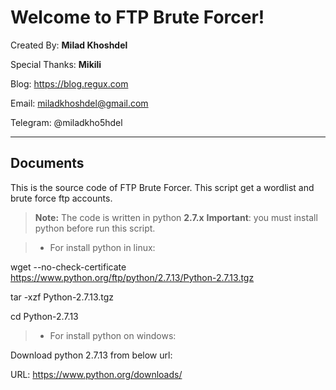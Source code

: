 Welcome to FTP Brute Forcer!
===================

Created By: **Milad Khoshdel**

Special Thanks:  **Mikili**

Blog: https://blog.regux.com

Email: miladkhoshdel@gmail.com

Telegram: @miladkho5hdel 


----------

Documents
-------------

This is the source code of FTP Brute Forcer. This script get a wordlist and brute force ftp accounts.

> **Note:**
The code is written in python **2.7.x**
**Important**: you must install python before run this script.

> - For install python in linux:

wget --no-check-certificate https://www.python.org/ftp/python/2.7.13/Python-2.7.13.tgz

tar -xzf Python-2.7.13.tgz  

cd Python-2.7.13

> - For install python on windows:

Download python 2.7.13 from below url:

URL: https://www.python.org/downloads/

